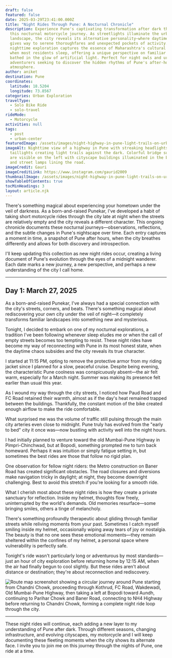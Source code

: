 ```yaml
---
draft: false
featured: false
date: 2025-03-29T23:41:00.000Z
title: "Night Rides Through Pune: A Nocturnal Chronicle"
description: Experience Pune's captivating transformation after dark through
  this nocturnal motorcycle journey. As streetlights illuminate the urban
  landscape, the city reveals its alternative personality—where daytime chaos
  gives way to serene thoroughfares and unexpected pockets of activity. This
  nighttime exploration captures the essence of Maharashtra's cultural capital
  when most residents sleep, offering a unique perspective on familiar landmarks
  bathed in the glow of artificial light. Perfect for night owls and urban
  adventurers seeking to discover the hidden rhythms of Pune's after-hours
  atmosphere.
author: aniket
destination: Pune
coordinates:
  latitude: 18.5204
  longitude: 73.8567
categories: Urban Exploration
travelType:
  - Solo Bike Ride
  - solo-travel
rideMode:
  - Motorcycle
activities: null
tags:
  - post
  - urban-center
featuredImage: /assets/images/night-highway-in-pune-light-trails-on-urban-expressway.jpg
imageAlt: Nighttime view of a highway in Pune with streaking headlights and
  taillights creating light trails against the dark. Colorful bridge supports
  are visible on the left with cityscape buildings illuminated in the background
  and street lamps lining the road.
imageCredit: Gauri
imageCreditLink: https://www.instagram.com/gaurid2009
thumbnailImage: /assets/images/night-highway-in-pune-light-trails-on-urban-expressway-thumbnail.jpg
showTableOfContents: true
tocMinHeadings: 3
layout: article.njk
---
```

There's something magical about experiencing your hometown under the veil of darkness. As a born-and-raised Punekar, I've developed a habit of taking short motorcycle rides through the city late at night when the streets are relatively empty and the city reveals a different character. This ongoing chronicle documents these nocturnal journeys—observations, reflections, and the subtle changes in Pune's nightscape over time. Each entry captures a moment in time, a snapshot of Pune after hours, when the city breathes differently and allows for both discovery and introspection.

I'll keep updating this collection as new night rides occur, creating a living document of Pune's evolution through the eyes of a midnight wanderer. Each date marks a new journey, a new perspective, and perhaps a new understanding of the city I call home.

- - -

## Day 1: March 27, 2025

As a born-and-raised Punekar, I've always had a special connection with the city's streets, corners, and beats. There's something magical about rediscovering your own city under the veil of night—it completely transforms familiar landscapes into something new and mysterious.

Tonight, I decided to embark on one of my nocturnal explorations, a tradition I've been following whenever sleep eludes me or when the call of empty streets becomes too tempting to resist. These night rides have become my way of reconnecting with Pune in its most honest state, when the daytime chaos subsides and the city reveals its true character.

I started at 11:15 PM, opting to remove the protective armor from my riding jacket since I planned for a slow, peaceful cruise. Despite being evening, the characteristic Pune coolness was conspicuously absent—the air felt warm, especially for a March night. Summer was making its presence felt earlier than usual this year.

As I wound my way through the city streets, I noticed how Paud Road and FC Road retained their warmth, almost as if the day's heat remained trapped between the buildings. Thankfully, the constant motion of the bike created enough airflow to make the ride comfortable.

What surprised me was the volume of traffic still pulsing through the main city arteries even close to midnight. Pune truly has evolved from the "early to bed" city it once was—now bustling with activity well into the night hours.

I had initially planned to venture toward the old Mumbai-Pune Highway in Pimpri-Chinchwad, but at Bopodi, something prompted me to turn back homeward. Perhaps it was intuition or simply fatigue setting in, but sometimes the best rides are those that follow no rigid plan.

One observation for fellow night riders: the Metro construction on Baner Road has created significant obstacles. The road closures and diversions make navigation tricky in daylight; at night, they become downright challenging. Best to avoid this stretch if you're looking for a smooth ride.

What I cherish most about these night rides is how they create a private sanctuary for reflection. Inside my helmet, thoughts flow freely, uninterrupted by the world's demands. Old memories resurface—some bringing smiles, others a tinge of melancholy.

There's something profoundly therapeutic about gliding through familiar streets while reliving moments from your past. Sometimes I catch myself smiling inside my helmet, occasionally wiping away tears of joy or nostalgia. The beauty is that no one sees these emotional moments—they remain sheltered within the confines of my helmet, a personal space where vulnerability is perfectly safe.

Tonight's ride wasn't particularly long or adventurous by most standards—just an hour of city exploration before returning home by 12:15 AM, when the air had finally begun to cool slightly. But these rides aren't about distance or destination; they're about reconnection and rediscovery.

![Route map screenshot showing a circular journey around Pune starting from Chandni Chowk, proceeding through Kothrud, FC Road, Wakdewadi, Old Mumbai-Pune Highway, then taking a left at Bopodi toward Aundh, continuing to Parihar Chowk and Baner Road, connecting to NH4 Highway before returning to Chandni Chowk, forming a complete night ride loop through the city.](/assets/images/pune-night-travel-day-march-27-2025.jpg "Pune Night Ride Loop: Chandni Chowk-FC Road-Mumbai Highway-Baner Circuit")

- - -

These night rides will continue, each adding a new layer to my understanding of Pune after dark. Through different seasons, changing infrastructure, and evolving cityscapes, my motorcycle and I will keep documenting these fleeting moments when the city shows its alternate face. I invite you to join me on this journey through the nights of Pune, one ride at a time.
